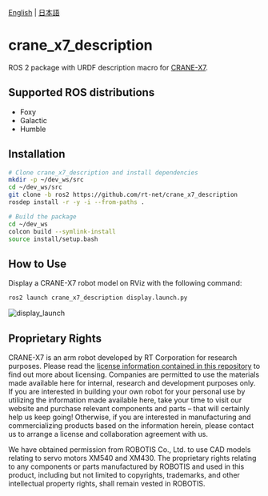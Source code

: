 [English](README.en.md) | [日本語](README.md)

# crane_x7_description

<!-- [![industrial_ci](https://github.com/rt-net/crane_x7_description/workflows/industrial_ci/badge.svg?branch=master)](https://github.com/rt-net/crane_x7_description/actions?query=workflow%3Aindustrial_ci+branch%3Amaster) -->

ROS 2 package with URDF description macro for [CRANE-X7](https://rt-net.jp/products/crane-x7/).

## Supported ROS distributions

- Foxy
- Galactic
- Humble

## Installation

```sh
# Clone crane_x7_description and install dependencies
mkdir -p ~/dev_ws/src
cd ~/dev_ws/src
git clone -b ros2 https://github.com/rt-net/crane_x7_description
rosdep install -r -y -i --from-paths .

# Build the package
cd ~/dev_ws
colcon build --symlink-install
source install/setup.bash
```

## How to Use

Display a CRANE-X7 robot model on RViz with the following command:

```sh
ros2 launch crane_x7_description display.launch.py
```

![display_launch](https://rt-net.github.io/images/crane-x7/display_launch.png)

## Proprietary Rights

CRANE-X7 is an arm robot developed by RT Corporation for research purposes.
Please read the [license information contained in this repository](./LICENSE) to find out more about licensing.
Companies are permitted to use the materials made available here for internal, research and development purposes only.
If you are interested in building your own robot for your personal use by utilizing the information made available here, take your time to visit our website and purchase relevant components and parts – that will certainly help us keep going!
Otherwise, if you are interested in manufacturing and commercializing products based on the information herein, please contact us to arrange a license and collaboration agreement with us.

We have obtained permission from ROBOTIS Co., Ltd. to use CAD models relating to servo motors XM540 and XM430.
The proprietary rights relating to any components or parts manufactured by ROBOTIS and used in this product, including but not limited to copyrights, trademarks, and other intellectual property rights, shall remain vested in ROBOTIS.
